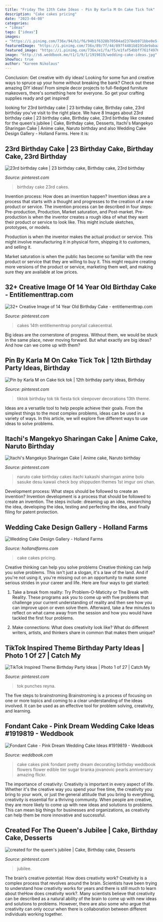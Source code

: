 ```yaml
---
title: "Friday The 13th Cake Ideas - Pin By Karla M On Cake Tick Tok"
description: "Cake cakes pricing"
date: "2023-04-08"
categories:
- "ideas"
tags: ["ideas"]
images:
- "https://i.pinimg.com/736x/94/b1/f6/94b1f6328b70504ad2378eb971bbe0e5--rd-birthday-cakes-birthdays.jpg"
featuredImage: "https://i.pinimg.com/736x/89/7f/44/897f4481b8191de9abaa714d950708c3.jpg"
featured_image: "https://i.pinimg.com/736x/e1/fa/f5/e1faf54bbff761f49766afcd375ae2b7.jpg"
image: "http://s6.weddbook.me/t1/1/9/1/1919819/wedding-cake-ideas.jpg"
ShowToc: true
author: "Kareem Nikolaus"
---
```



Conclusion: Get creative with diy ideas!
Looking for some fun and creative ways to spruce up your home without breaking the bank? Check out these amazing DIY ideas!
From simple decor projects to full-fledged furniture makeovers, there's something here for everyone. So get your crafting supplies ready and get inspired!

	

		
looking for 23rd birthday cake | 23 birthday cake, Birthday cake, 23rd birthday you've visit to the right place. We have 8 Images about 23rd birthday cake | 23 birthday cake, Birthday cake, 23rd birthday like created for the queen&#039;s jubilee | Cake, Birthday cake, Desserts, Itachi&#039;s Mangekyo Sharingan Cake | Anime cake, Naruto birthday and also Wedding Cake Design Gallery - Holland Farms. Here it is:
		
    
## 23rd Birthday Cake | 23 Birthday Cake, Birthday Cake, 23rd Birthday

<img loading=lazy src="https://i.pinimg.com/736x/94/b1/f6/94b1f6328b70504ad2378eb971bbe0e5--rd-birthday-cakes-birthdays.jpg" onerror="this.onerror=null;this.src='https://tse1.mm.bing.net/th?id=OIP.w9qiXC9e5P63M1v-HI4zIAHaJ4&amp;pid=15.1';" alt="23rd birthday cake | 23 birthday cake, Birthday cake, 23rd birthday">

_Source: pinterest.com_

>birthday cake 23rd cakes. 

	

Invention process: How does an invention happen?
Invention ideas are a process that starts with a thought and progresses to the creation of a new product or service. The invention process can be described in four steps: Pre-production, Production, Market saturation, and Post-market.
Pre-production is when the inventor creates a rough idea of what they want their product or service to look like. This might include sketches, prototypes, or models.

Production is when the inventor makes the actual product or service. This might involve manufacturing it in physical form, shipping it to customers, and selling it.

Market saturation is when the public has become so familiar with the new product or service that they are willing to buy it. This might require creating more versions of the product or service, marketing them well, and making sure they are available at low prices.

    
## 32+ Creative Image Of 14 Year Old Birthday Cake - Entitlementtrap.com

<img loading=lazy src="https://i.pinimg.com/736x/f4/8c/c4/f48cc4f6c095a510735e57c9d0ce71a2.jpg" onerror="this.onerror=null;this.src='https://tse3.mm.bing.net/th?id=OIP.NsjKmGkn54isf0yiJRlr4gHaJ3&amp;pid=15.1';" alt="32+ Creative Image of 14 Year Old Birthday Cake - entitlementtrap.com">

_Source: pinterest.com_

>cakes 14th entitlementtrap ponytail cakecentral. 

	

Big ideas are the cornerstone of progress. Without them, we would be stuck in the same place, never moving forward. But what exactly are big ideas? And how can we come up with them?

    
## Pin By Karla M On Cake Tick Tok | 12th Birthday Party Ideas, Birthday

<img loading=lazy src="https://i.pinimg.com/736x/89/7f/44/897f4481b8191de9abaa714d950708c3.jpg" onerror="this.onerror=null;this.src='https://tse3.mm.bing.net/th?id=OIP.sWlC-Qi7L4PnpjKAweYRZAHaIz&amp;pid=15.1';" alt="Pin by Karla M on Cake tick tok | 12th birthday party ideas, Birthday">

_Source: pinterest.com_

>tiktok birthday tok tik fiesta tick sleepover decorations 13th theme. 

	

Ideas are a versatile tool to help people achieve their goals. From the simplest things to the most complex problems, ideas can be used in a variety of ways. In this article, we will explore five different ways to use ideas to solve problems.

    
## Itachi&#039;s Mangekyo Sharingan Cake | Anime Cake, Naruto Birthday

<img loading=lazy src="https://i.pinimg.com/736x/78/1d/88/781d8880ace30b3b04c43975c0b75e9d--naruto-birthday-th-birthday.jpg" onerror="this.onerror=null;this.src='https://tse4.mm.bing.net/th?id=OIP.yelBAjv3WF5HSSZtL9LqIwHaJ6&amp;pid=15.1';" alt="Itachi&#039;s Mangekyo Sharingan Cake | Anime cake, Naruto birthday">

_Source: pinterest.com_

>naruto cake birthday cakes itachi kakashi sharingan anime bolo sasuke desu kawaii check boy shippuden themes 1st imgur oni chan. 

	

Development process: What steps should be followed to create an invention?
Invention development is a process that should be followed to create an invention. The steps include: dreaming up an idea, researching the idea, developing the idea, testing and perfecting the idea, and finally filing for patent protection.

    
## Wedding Cake Design Gallery - Holland Farms

<img loading=lazy src="https://hollandfarms.com/wp-content/gallery/wedding-cakes/P1000334.jpg" onerror="this.onerror=null;this.src='https://tse1.mm.bing.net/th?id=OIP.WZbG_0mw2XvXSJSgl9mmBQHaJ4&amp;pid=15.1';" alt="Wedding Cake Design Gallery - Holland Farms">

_Source: hollandfarms.com_

>cake cakes pricing. 

	

Creative thinking can help you solve problems
Creative thinking can help you solve problems. This isn't just a slogan, it's a law of the land. And if you're not using it, you're missing out on an opportunity to make some serious strides in your career and life. Here are four ways to get started: 
1. Take a break from reality: Try Problem-O-Maticity or The Break with Reality. These programs ask you to come up with five problems that challenge your current understanding of reality and then see how you can improve upon or even solve them. Afterward, take a few minutes to reflect on what came away from the session and how you would have tackled the first four problems. 

2. Make connections: What does creativity look like? What do different writers, artists, and thinkers share in common that makes them unique?

    
## TikTok Inspired Theme Birthday Party Ideas | Photo 1 Of 27 | Catch My

<img loading=lazy src="https://i.pinimg.com/736x/e1/fa/f5/e1faf54bbff761f49766afcd375ae2b7.jpg" onerror="this.onerror=null;this.src='https://tse2.mm.bing.net/th?id=OIP.ZztaK3scfbVDzmRWW-9J4gHaJ3&amp;pid=15.1';" alt="TikTok Inspired Theme Birthday Party Ideas | Photo 1 of 27 | Catch My">

_Source: pinterest.com_

>tok punches reyna. 

	

The five steps to brainstroming
Brainstroming is a process of focusing on one or more topics and coming to a clear understanding of the ideas involved. It can be used as an effective tool for problem solving, creativity, and learning.

    
## Fondant Cake - Pink Dream Wedding Cake Ideas #1919819 - Weddbook

<img loading=lazy src="http://s6.weddbook.me/t1/1/9/1/1919819/wedding-cake-ideas.jpg" onerror="this.onerror=null;this.src='https://tse1.mm.bing.net/th?id=OIP.B4eStapgiBm2RnLCMeDYAAHaJ4&amp;pid=15.1';" alt="Fondant Cake - Pink Dream Wedding Cake Ideas #1919819 - Weddbook">

_Source: weddbook.com_

>cake cakes pink fondant pretty dream decorating birthday weddbook flowers flower edible tier sugar branka jovanovic pearls anniversary amazing flickr. 

	

The importance of creativity:
Creativity is important in every aspect of life. Whether it's the creative way you spend your free time, the creativity you bring to your work, or just the general attitude that you bring to everything, creativity is essential for a thriving community. When people are creative, they are more likely to come up with new ideas and solutions to problems. This can mean big things for businesses and organizations, as creativity can help them be more innovative and successful.

    
## Created For The Queen&#039;s Jubilee | Cake, Birthday Cake, Desserts

<img loading=lazy src="https://i.pinimg.com/originals/cb/a8/a3/cba8a3d69bb2649488ed77e210592add.jpg" onerror="this.onerror=null;this.src='https://tse4.mm.bing.net/th?id=OIP._HLFOPLU2UwzRzlTdj9zGQHaJ4&amp;pid=15.1';" alt="created for the queen&#039;s jubilee | Cake, Birthday cake, Desserts">

_Source: pinterest.com_

>jubilee. 

	

The brain’s creative potential: How does creativity work?
Creativity is a complex process that revolves around the brain. Scientists have been trying to understand how creativity works for years and there is still much to learn about theHow does creativity work?. Many scientists believe that creativity can be described as a natural ability of the brain to come up with new ideas and solutions to problems. However, there are also some who argue that creativity can only occur when there is collaboration between different individuals working together.

